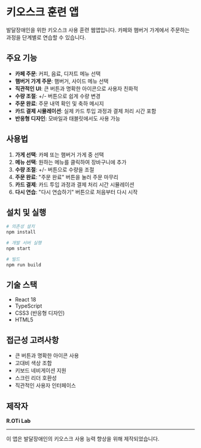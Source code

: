 # 키오스크 훈련 앱

발달장애인을 위한 키오스크 사용 훈련 웹앱입니다. 카페와 햄버거 가게에서 주문하는 과정을 단계별로 연습할 수 있습니다.

## 주요 기능

- **카페 주문**: 커피, 음료, 디저트 메뉴 선택
- **햄버거 가게 주문**: 햄버거, 사이드 메뉴 선택
- **직관적인 UI**: 큰 버튼과 명확한 아이콘으로 사용자 친화적
- **수량 조절**: +/- 버튼으로 쉽게 수량 변경
- **주문 완료**: 주문 내역 확인 및 축하 메시지
- **카드 결제 시뮬레이션**: 실제 카드 투입 과정과 결제 처리 시간 포함
- **반응형 디자인**: 모바일과 태블릿에서도 사용 가능

## 사용법

1. **가게 선택**: 카페 또는 햄버거 가게 중 선택
2. **메뉴 선택**: 원하는 메뉴를 클릭하여 장바구니에 추가
3. **수량 조절**: +/- 버튼으로 수량을 조절
4. **주문 완료**: "주문 완료" 버튼을 눌러 주문 마무리
5. **카드 결제**: 카드 투입 과정과 결제 처리 시간 시뮬레이션
6. **다시 연습**: "다시 연습하기" 버튼으로 처음부터 다시 시작

## 설치 및 실행

```bash
# 의존성 설치
npm install

# 개발 서버 실행
npm start

# 빌드
npm run build
```

## 기술 스택

- React 18
- TypeScript
- CSS3 (반응형 디자인)
- HTML5

## 접근성 고려사항

- 큰 버튼과 명확한 아이콘 사용
- 고대비 색상 조합
- 키보드 네비게이션 지원
- 스크린 리더 호환성
- 직관적인 사용자 인터페이스

## 제작자

**R.OTi Lab**

---

이 앱은 발달장애인의 키오스크 사용 능력 향상을 위해 제작되었습니다. 